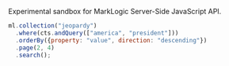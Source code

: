 Experimental sandbox for MarkLogic Server-Side JavaScript API.

```javascript
ml.collection("jeopardy")
  .where(cts.andQuery(["america", "president"]))
  .orderBy({property: "value", direction: "descending"})
  .page(2, 4)
  .search();
```